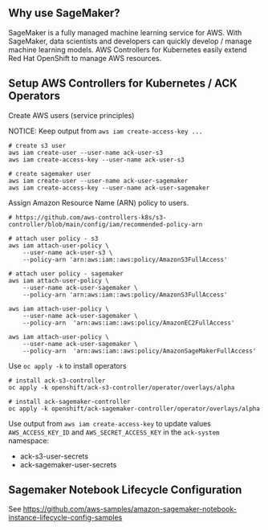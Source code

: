 ## Why use SageMaker?

SageMaker is a fully managed machine learning service for AWS. With SageMaker, 
data scientists and developers can quickly develop / manage machine learning models. 
AWS Controllers for Kubernetes easily extend Red Hat OpenShift to manage AWS resources.

## Setup AWS Controllers for Kubernetes / ACK Operators

Create AWS users (service principles)

NOTICE: Keep output from `aws iam create-access-key ...`

```
# create s3 user
aws iam create-user --user-name ack-user-s3
aws iam create-access-key --user-name ack-user-s3

# create sagemaker user
aws iam create-user --user-name ack-user-sagemaker
aws iam create-access-key --user-name ack-user-sagemaker
```

Assign Amazon Resource Name (ARN) policy to users.

```
# https://github.com/aws-controllers-k8s/s3-controller/blob/main/config/iam/recommended-policy-arn

# attach user policy - s3
aws iam attach-user-policy \
    --user-name ack-user-s3 \
    --policy-arn 'arn:aws:iam::aws:policy/AmazonS3FullAccess'

# attach user policy - sagemaker
aws iam attach-user-policy \
    --user-name ack-user-sagemaker \
    --policy-arn 'arn:aws:iam::aws:policy/AmazonS3FullAccess'

aws iam attach-user-policy \
    --user-name ack-user-sagemaker \
    --policy-arn  'arn:aws:iam::aws:policy/AmazonEC2FullAccess'

aws iam attach-user-policy \
    --user-name ack-user-sagemaker \
    --policy-arn  'arn:aws:iam::aws:policy/AmazonSageMakerFullAccess'

```

Use `oc apply -k` to install operators

```
# install ack-s3-controller
oc apply -k openshift/ack-s3-controller/operator/overlays/alpha

# install ack-sagemaker-controller
oc apply -k openshift/ack-sagemaker-controller/operator/overlays/alpha
```

Use output from `aws iam create-access-key` to update values `AWS_ACCESS_KEY_ID` and `AWS_SECRET_ACCESS_KEY` in the `ack-system` namespace:

- ack-s3-user-secrets
- ack-sagemaker-user-secrets

## Sagemaker Notebook Lifecycle Configuration

See https://github.com/aws-samples/amazon-sagemaker-notebook-instance-lifecycle-config-samples
